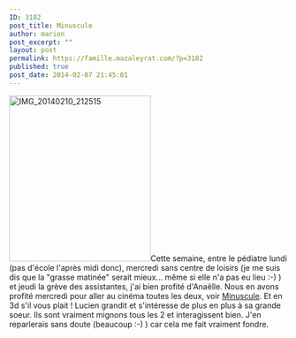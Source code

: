 ```yaml
---
ID: 3182
post_title: Minuscule
author: marion
post_excerpt: ""
layout: post
permalink: https://famille.mazaleyrat.com/?p=3182
published: true
post_date: 2014-02-07 21:45:01
---
```

<a href="http://famille.mazaleyrat.com/wp-content/uploads/2014/02/IMG_20140210_212515.jpg"><img src="http://famille.mazaleyrat.com/wp-content/uploads/2014/02/IMG_20140210_212515-256x300.jpg" alt="IMG_20140210_212515" width="256" height="300" class="alignleft size-medium wp-image-3184" /></a>Cette semaine, entre le pédiatre lundi (pas d'école l'après midi donc), mercredi sans centre de loisirs (je me suis dis que la "grasse matinée" serait mieux... même si elle n'a pas eu lieu :-) ) et jeudi la grève des assistantes, j'ai bien profité d'Anaëlle. Nous en avons profité mercredi pour aller au cinéma toutes les deux, voir <a href="http://www.allocine.fr/video/player_gen_cmedia=19540621&cfilm=197310.html">Minuscule</a>. Et en 3d s'il vous plait !
Lucien grandit et s'intéresse de plus en plus à sa grande soeur. Ils sont vraiment mignons tous les 2 et interagissent bien. J'en reparlerais sans doute (beaucoup :-) ) car cela me fait vraiment fondre.